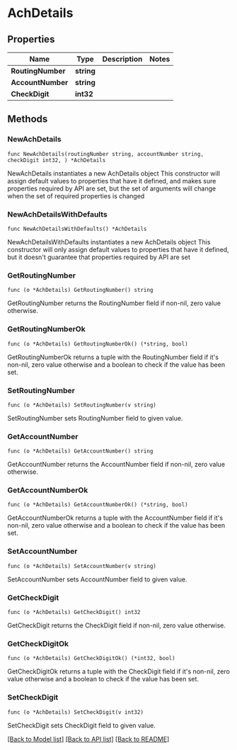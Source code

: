 # AchDetails

## Properties

Name | Type | Description | Notes
------------ | ------------- | ------------- | -------------
**RoutingNumber** | **string** |  | 
**AccountNumber** | **string** |  | 
**CheckDigit** | **int32** |  | 

## Methods

### NewAchDetails

`func NewAchDetails(routingNumber string, accountNumber string, checkDigit int32, ) *AchDetails`

NewAchDetails instantiates a new AchDetails object
This constructor will assign default values to properties that have it defined,
and makes sure properties required by API are set, but the set of arguments
will change when the set of required properties is changed

### NewAchDetailsWithDefaults

`func NewAchDetailsWithDefaults() *AchDetails`

NewAchDetailsWithDefaults instantiates a new AchDetails object
This constructor will only assign default values to properties that have it defined,
but it doesn't guarantee that properties required by API are set

### GetRoutingNumber

`func (o *AchDetails) GetRoutingNumber() string`

GetRoutingNumber returns the RoutingNumber field if non-nil, zero value otherwise.

### GetRoutingNumberOk

`func (o *AchDetails) GetRoutingNumberOk() (*string, bool)`

GetRoutingNumberOk returns a tuple with the RoutingNumber field if it's non-nil, zero value otherwise
and a boolean to check if the value has been set.

### SetRoutingNumber

`func (o *AchDetails) SetRoutingNumber(v string)`

SetRoutingNumber sets RoutingNumber field to given value.


### GetAccountNumber

`func (o *AchDetails) GetAccountNumber() string`

GetAccountNumber returns the AccountNumber field if non-nil, zero value otherwise.

### GetAccountNumberOk

`func (o *AchDetails) GetAccountNumberOk() (*string, bool)`

GetAccountNumberOk returns a tuple with the AccountNumber field if it's non-nil, zero value otherwise
and a boolean to check if the value has been set.

### SetAccountNumber

`func (o *AchDetails) SetAccountNumber(v string)`

SetAccountNumber sets AccountNumber field to given value.


### GetCheckDigit

`func (o *AchDetails) GetCheckDigit() int32`

GetCheckDigit returns the CheckDigit field if non-nil, zero value otherwise.

### GetCheckDigitOk

`func (o *AchDetails) GetCheckDigitOk() (*int32, bool)`

GetCheckDigitOk returns a tuple with the CheckDigit field if it's non-nil, zero value otherwise
and a boolean to check if the value has been set.

### SetCheckDigit

`func (o *AchDetails) SetCheckDigit(v int32)`

SetCheckDigit sets CheckDigit field to given value.



[[Back to Model list]](../README.md#documentation-for-models) [[Back to API list]](../README.md#documentation-for-api-endpoints) [[Back to README]](../README.md)


